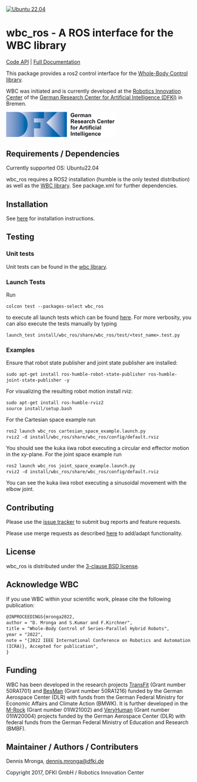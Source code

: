 [![Ubuntu 22.04](https://github.com/ARC-OPT/wbc_ros/actions/workflows/build_and_test_ubuntu22.04.yml/badge.svg)](https://github.com/ARC-OPT/wbc_ros/actions/workflows/build_and_test_ubuntu22.04.yml)

# wbc_ros - A ROS interface for the WBC library

[Code API](https://arc-opt.github.io/wbc_ros/)  | [Full Documentation](https://arc-opt.github.io/Documentation/)

This package provides a ros2 control interface for the [Whole-Body Control library](https://github.com/ARC-OPT/wbc).

WBC was initiated and is currently developed at the [Robotics Innovation Center](http://robotik.dfki-bremen.de/en/startpage.html) of the [German Research Center for Artificial Intelligence (DFKI)](http://www.dfki.de) in Bremen.

<img src="doc/images/DFKI_Logo_e_schrift.jpg" alt="drawing" width="300"/>

## Requirements / Dependencies

Currently supported OS: Ubuntu22.04

wbc_ros requires a ROS2 installation (humble is the only tested distribution) as well as the [WBC library](https://github.com/ARC-OPT/wbc). See package.xml for further dependencies.

## Installation

See [here](https://arc-opt.github.io/Documentation/installation/installation_ros2.html) for installation instructions.

## Testing

### Unit tests

Unit tests can be found in the [wbc library](https://github.com/ARC-OPT/wbc).

### Launch Tests

Run 
```
colcon test --packages-select wbc_ros
``` 
to execute all launch tests which can be found [here](https://github.com/ARC-OPT/wbc_ros/tree/main/test). For more verbosity, you can also execute the tests manually by typing 
```
launch_test install/wbc_ros/share/wbc_ros/test/<test_name>.test.py
```

### Examples

Ensure that robot state publisher and joint state publisher are installed:
```
sudo apt-get install ros-humble-robot-state-publisher ros-humble-joint-state-publisher -y
```
For visualizing the resulting robot motion install rviz:
```
sudo apt-get install ros-humble-rviz2
source install/setup.bash
```
For the Cartesian space example run 
```
ros2 launch wbc_ros cartesian_space_example.launch.py
rviz2 -d install/wbc_ros/share/wbc_ros/config/default.rviz
``` 
You should see the kuka iiwa robot executing a circular end effector motion in the xy-plane. For the joint space example run
```
ros2 launch wbc_ros joint_space_example.launch.py
rviz2 -d install/wbc_ros/share/wbc_ros/config/default.rviz
```
You can see the kuka iiwa robot executing a sinusoidal movement with the elbow joint. 

## Contributing

Please use the [issue tracker](https://github.com/ARC-OPT/wbc_ros/issues) to submit bug reports and feature requests.

Please use merge requests as described [here](https://github.com/ARC-OPT/wbc_ros/blob/main/CONTRIBUTING.md) to add/adapt functionality.

## License

wbc_ros is distributed under the [3-clause BSD license](https://opensource.org/licenses/BSD-3-Clause).

## Acknowledge WBC

If you use WBC within your scientific work, please cite the following publication:

```
@INPROCEEDINGS{mronga2022,
author = "D. Mronga and S.Kumar and F.Kirchner",
title = "Whole-Body Control of Series-Parallel Hybrid Robots",
year = "2022",
note = "{2022 IEEE International Conference on Robotics and Automation (ICRA)}, Accepted for publication",
}
```

## Funding

WBC has been developed in the research projects [TransFit](https://robotik.dfki-bremen.de/en/research/projects/transfit/) (Grant number 50RA1701) and [BesMan](https://robotik.dfki-bremen.de/en/research/projects/besman.html) (Grant number 50RA1216) funded by the German Aerospace Center (DLR) with funds from the German Federal Ministry for Economic Affairs and Climate Action (BMWK). It is further developed in the [M-Rock](https://robotik.dfki-bremen.de/en/research/projects/m-rock/) (Grant number 01IW21002) and [VeryHuman](https://robotik.dfki-bremen.de/en/research/projects/veryhuman/) (Grant number  01IW20004) projects funded by the German Aerospace Center (DLR) with federal funds from the German Federal Ministry of Education and Research (BMBF).

## Maintainer / Authors / Contributers

Dennis Mronga, dennis.mronga@dfki.de

Copyright 2017, DFKI GmbH / Robotics Innovation Center
